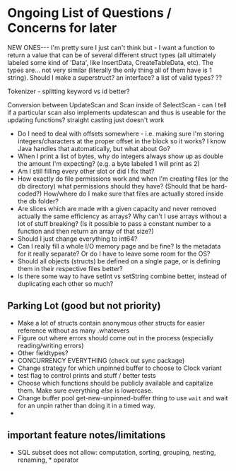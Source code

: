 # Ongoing List of Questions / Concerns for later

NEW ONES---
I'm pretty sure I just can't think but - I want a function to return a value that can be of several different struct types (all ultimately labeled some kind of 'Data', like InsertData, CreateTableData, etc). The types are... not very similar (literally the only thing all of them have is 1 string). Should I make a superstruct? an interface? a list of valid types? ??

Tokenizer - splitting keyword vs id better? 

Conversion between UpdateScan and Scan inside of SelectScan - can I tell if a particular scan also implements updatescan and thus is useable for the updating functions? straight casting just doesn't work


- Do I need to deal with offsets somewhere - i.e. making sure I'm storing integers/characters at the proper offset in the block so it works? I know Java handles that automatically, but what about Go?
- When I print a list of bytes, why do integers always show up as double the amount I'm expecting? (e.g. a byte labeled 1 will print as 2)
- Am I still filling every other slot or did I fix that?
- How exactly do file permissions work and when I'm creating files (or the db directory) what permissions should they have? (Should that be hard-coded?) How/where do I make sure that files are actually stored inside the db folder?
- Are slices which are made with a given capacity and never removed actually the same efficiency as arrays? Why can't I use arrays without a lot of stuff breaking? (Is it possible to pass a constant number to a function and then return an array of that size?)
- Should I just change everything to int64?
- Can I really fill a whole I/O memory page and be fine? Is the metadata for it really separate? Or do I have to leave some room for the OS?
- Should all objects (structs) be defined on a single page, or is defining them in their respective files better?
- Is there some way to have setInt vs setString combine better, instead of duplicating each other so much?

## Parking Lot (good but not priority)

- Make a lot of structs contain anonymous other structs for easier reference without as many .whatevers
- Figure out where errors should come out in the process (especially reading/writing errors)
- Other fieldtypes?
- CONCURRENCY EVERYTHING (check out sync package)
- Change strategy for which unpinned buffer to choose to Clock variant
- test flag to control prints and stuff / better tests
- Choose which functions should be publicly available and capitalize them. Make sure everything _else_ is lowercase.
- Change buffer pool get-new-unpinned-buffer thing to use `wait` and wait for an unpin rather than doing it in a timed way.
- 



## important feature notes/limitations

- SQL subset does not allow: computation, sorting, grouping, nesting, renaming, * operator